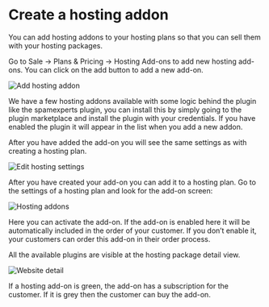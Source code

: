 # Create a hosting addon

You can add hosting addons to your hosting plans so that you can sell them with your hosting packages.

Go to Sale -> Plans & Pricing -> Hosting Add-ons to add new hosting add-ons. You can click on the add button to add a new add-on.

![Add hosting addon](/supportpages/images/add_hosting_addon.png)

We have a few hosting addons available with some logic behind the plugin like the spamexperts plugin, you can install this by simply going to the plugin marketplace and install the plugin with your credentials. If you have enabled the plugin it will appear in the list when you add a new addon.

After you have added the add-on you will see the same settings as with creating a hosting plan.

![Edit hosting settings](/supportpages/images/edit_hosting_addon.png)

After you have created your add-on you can add it to a hosting plan. Go to the settings of a hosting plan and look for the add-on screen:

![Hosting addons](/supportpages/images/hosting_package_addons.png)

Here you can activate the add-on. If the add-on is enabled here it will be automatically included in the order of your customer. If you don’t enable it, your customers can order this add-on in their order process.

All the available plugins are visible at the hosting package detail view.

![Website detail](/supportpages/images/websites_addons_detail.png)

If a hosting add-on is green, the add-on has a subscription for the customer. If it is grey then the customer can buy the add-on.
